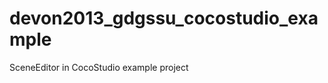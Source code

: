 devon2013_gdgssu_cocostudio_example
===================================

SceneEditor in CocoStudio example project

